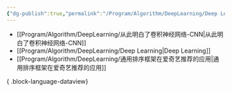 ```yaml
---
{"dg-publish":true,"permalink":"/Program/Algorithm/DeepLearning/Deep Learning/","noteIcon":""}
---
```


- [[Program/Algorithm/DeepLearning/从此明白了卷积神经网络-CNN\|从此明白了卷积神经网络-CNN]]
- [[Program/Algorithm/DeepLearning/Deep Learning\|Deep Learning]]
- [[Program/Algorithm/DeepLearning/通用排序框架在爱奇艺推荐的应用\|通用排序框架在爱奇艺推荐的应用]]

{ .block-language-dataview}